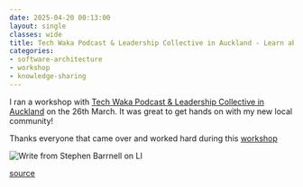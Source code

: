 ```yaml
---
date: 2025-04-20 00:13:00
layout: single
classes: wide
title: Tech Waka Podcast & Leadership Collective in Auckland - Learn about your systems for Tech Leaders
categories:
- software-architecture
- workshop
- knowledge-sharing
---
```


I ran a workshop with [Tech Waka Podcast & Leadership Collective in Auckland](https://www.meetup.com/tech-leaders-collective/) on the 26th March. 
It was great to get hands on with my new local community!

Thanks everyone that came over and worked hard during this [workshop](https://www.meetup.com/tech-leaders-collective/events/306442951/)


![Write from Stephen Barrnell on LI]({{site.images}}/2025/2025-03-workshop-li.png)

[source](https://www.linkedin.com/posts/stephen-barrell-74022b62_nice-tech-waka-podcast-leadership-collective-activity-7311164010035322880-rdhb)